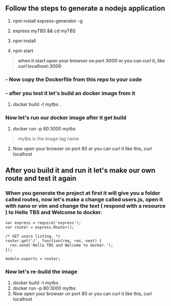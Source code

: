 ## Follow the steps to generate a nodejs application 

1. npm install express-generator -g

2. express myTBS && cd myTBS

3. npm install

4. npm start

> **when it start open your browser on port 3000 or you can curl it, like curl localhost:3000**

### - **Now copy the Dockerfile from this repo to your code**

### - **after you test it let's build an docker image from it**
1. docker build -t mytbs .

### **Now let's run our docker image after it get build**
1. docker run -p 80:3000 mytbs 
> mytbs is the image tag name
2. Now open your browser on port 80 or you can curl it like this, curl localhost

## After you build it and run it let's make our own route and test it again

### When you generate the project at first it will give you a folder called routes, now let's make a change called users.js, open it with nano or vim and change the text ( respond with a resource ) to Hello TBS and Welcome to docker.

```node
var express = require('express');
var router = express.Router();

/* GET users listing. */
router.get('/', function(req, res, next) {
  res.send('Hello TBS and Welcome to docker.');
});

module.exports = router;

```
### Now let's re-build the image
1. docker build -t mytbs .
2. docker run -p 80:3000 mytbs
3. Now open your browser on port 80 or you can curl it like this, curl localhost
